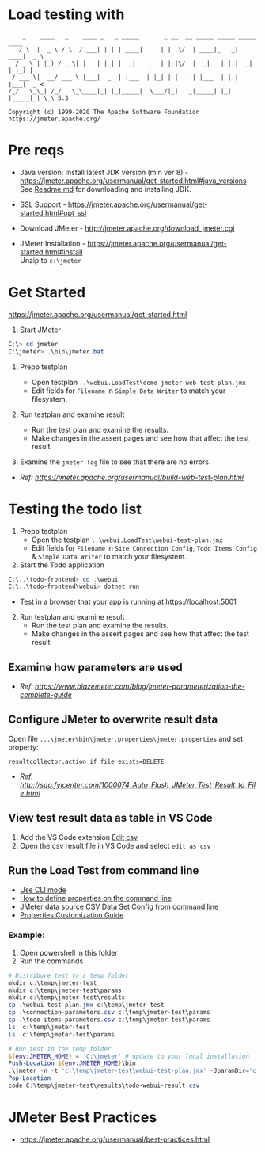 # Load testing with
```
    _    ____   _    ____ _   _ _____       _ __  __ _____ _____ _____ ____
   / \  |  _ \ / \  / ___| | | | ____|     | |  \/  | ____|_   _| ____|  _ \
  / _ \ | |_) / _ \| |   | |_| |  _|    _  | | |\/| |  _|   | | |  _| | |_) |
 / ___ \|  __/ ___ \ |___|  _  | |___  | |_| | |  | | |___  | | | |___|  _ <
/_/   \_\_| /_/   \_\____|_| |_|_____|  \___/|_|  |_|_____| |_| |_____|_| \_\ 5.3

Copyright (c) 1999-2020 The Apache Software Foundation
https://jmeter.apache.org/
```


# Pre reqs  
- Java version: Install latest JDK version (min ver 8) - https://jmeter.apache.org/usermanual/get-started.html#java_versions  
See [Readme.md](..\Readme.md) for downloading and installing JDK.

- SSL Support - https://jmeter.apache.org/usermanual/get-started.html#opt_ssl

- Download JMeter - http://jmeter.apache.org/download_jmeter.cgi

- JMeter Installation - https://jmeter.apache.org/usermanual/get-started.html#install  
Unzip to `c:\jmeter`

# Get Started
https://jmeter.apache.org/usermanual/get-started.html

1. Start JMeter

```powershell
C:\> cd jmeter
C:\jmeter> .\bin\jmeter.bat
```
1. Prepp testplan
    - Open testplan `..\webui.LoadTest\demo-jmeter-web-test-plan.jmx`
    - Edit fields for `Filename` in `Simple Data Writer` to match your filesystem. 

2. Run testplan and examine result
    - Run the test plan and examine the results.
    - Make changes in the assert pages and see how that affect the test result
3. Examine the `jmeter.log` file to see that there are no errors.

- *Ref: https://jmeter.apache.org/usermanual/build-web-test-plan.html*

# Testing the todo list

1. Prepp testplan
    - Open the testplan  `..\webui.LoadTest\webui-test-plan.jmx`
    - Edit fields for `Filename` in `Site Connection Config`, `Todo Items Config` & `Simple Data Writer` to match your fliesystem.  
2. Start the Todo application
```powershell
C:\..\todo-frontend> cd .\webui
C:\..\todo-frontend\webui> dotnet run
```
- Test in a browser that your app is running at https://localhost:5001

2. Run testplan and examine result
    - Run the test plan and examine the results.
    - Make changes in the assert pages and see how that affect the test result

## Examine how parameters are used
- *Ref:  https://www.blazemeter.com/blog/jmeter-parameterization-the-complete-guide*

## Configure JMeter to overwrite result data
Open file `...\jmeter\bin\jmeter.properties\jmeter.properties` and set property:
```
resultcollector.action_if_file_exists=DELETE
```
* *Ref: http://sqa.fyicenter.com/1000074_Auto_Flush_JMeter_Test_Result_to_File.html*

## View test result data as table in VS Code

1. Add the VS Code extension [Edit csv](https://marketplace.visualstudio.com/items?itemName=janisdd.vscode-edit-csv)
2. Open the csv result file in VS Code and select `edit as csv`

## Run the Load Test from command line
* [Use CLI mode](https://jmeter.apache.org/usermanual/best-practices.html#lean_mean)
* [How to define properties on the command line](https://jmeter.apache.org/usermanual/functions.html#__P)
* [JMeter data source CSV Data Set Config from command line](https://stackoverflow.com/questions/24931419/jmeter-data-source-csv-data-set-config-from-command-line)
* [Properties Customization Guide](https://www.blazemeter.com/blog/apache-jmeter-properties-customization)

### Example:
1. Open powershell in this folder
2. Run the commands
```powershell
# Distribure test to a temp folder
mkdir c:\temp\jmeter-test
mkdir c:\temp\jmeter-test\params
mkdir c:\temp\jmeter-test\results
cp .\webui-test-plan.jmx c:\temp\jmeter-test
cp .\connection-parameters.csv c:\temp\jmeter-test\params
cp .\todo-items-parameters.csv c:\temp\jmeter-test\params
ls  c:\temp\jmeter-test
ls  c:\temp\jmeter-test\params

# Run test in the temp folder
${env:JMETER_HOME} = 'C:\jmeter' # update to your local installation
Push-Location ${env:JMETER_HOME}\bin
.\jmeter -n -t 'c:\temp\jmeter-test\webui-test-plan.jmx' -JparamDir='c:\temp\jmeter-test\params' -JresultDir='c:\temp\jmeter-test\results'
Pop-Location
code C:\temp\jmeter-test\results\todo-webui-result.csv
```

# JMeter Best Practices
* https://jmeter.apache.org/usermanual/best-practices.html


